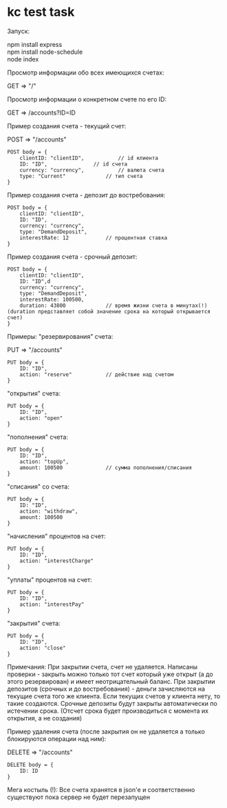 # kc test task

Запуск:

npm install express  
npm install node-schedule  
node index  

Просмотр информации обо всех имеющихся счетах:

GET => "/"


Просмотр информации о конкретном счете по его ID:

GET => /accounts?ID=ID


Пример создания счета - текущий счет:

POST => "/accounts"

<pre><code>POST body = {
	clientID: "clientID",			// id клиента  
	ID: "ID",				// id счета
	currency: "currency",			// валюта счета
	type: "Current"				// тип счета
}</code></pre>

Пример создания счета - депозит до востребования:

<pre><code>POST body = {
	clientID: "clientID",	
	ID: "ID",				
	currency: "currency",	
	type: "DemandDeposit",	
	interestRate: 12			// процентная ставка
}</code></pre>


Пример создания счета - срочный депозит:

<pre><code>POST body = {
	clientID: "clientID",
	ID: "ID",d
	currency: "currency",
	type: "DemandDeposit",
	interestRate: 100500,
	duration: 43800				// время жизни счета в минутах(!) (duration представляет собой значение срока на который открывается счет) 
}</code></pre>


Примеры:
"резервирования" счета:

PUT => "/accounts"

<pre><code>PUT body = {
	ID: "ID",
	action: "reserve"			// действие над счетом
}</code></pre>


"открытия" счета:

<pre><code>PUT body = {
	ID: "ID",
	action: "open"
}</code></pre>


"пополнения" счета:

<pre><code>PUT body = {
	ID: "ID",
	action: "topUp",
	amount: 100500				// сумма пополнения/списания
}</code></pre>


"списания" со счета:

<pre><code>PUT body = {
	ID: "ID",
	action: "withdraw",
	amount: 100500
}</code></pre>


"начисления" процентов на счет:

<pre><code>PUT body = {
	ID: "ID",
	action: "interestCharge"
}</code></pre>


"уплаты" процентов на счет:

<pre><code>PUT body = {
	ID: "ID",
	action: "interestPay"
}</code></pre>


"закрытия" счета:

<pre><code>PUT body = {
	ID: "ID",
	action: "close"
}</code></pre>
Примечания:
При закрытии счета, счет не удаляется.
Написаны проверки - закрыть можно только тот счет который уже открыт (а до этого резервирован)
и имеет неотрицательный баланс.
При закрытии депозитов (срочных и до востребования) - деньги зачисляются на текущие счета того же клиента.
Если текущих счетов у клиента нету, то такие создаются.
Срочные депозиты будут закрыты автоматически по истечении срока.
(Отсчет срока будет производиться с момента их открытия, а не создания)

Пример удаления счета (после закрытия он не удаляется а только блокируются операции над ним):

DELETE => "/accounts"

<pre><code>DELETE body = {
	ID: ID
}</code></pre>

Мега костыль (!):
Все счета хранятся в json'e и соответственно существуют пока сервер не будет перезапущен 
